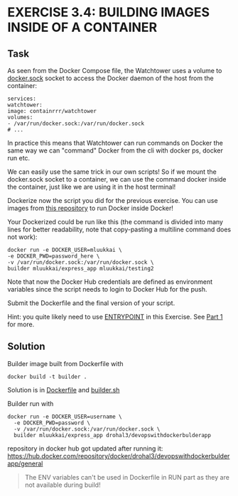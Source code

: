 # EXERCISE 3.4: BUILDING IMAGES INSIDE OF A CONTAINER
## Task
As seen from the Docker Compose file, the Watchtower uses a volume to [docker.sock](https://stackoverflow.com/questions/35110146/can-anyone-explain-docker-sock) socket to access the Docker daemon of the host from the container:
```
services:
watchtower:
image: containrrr/watchtower
volumes:
- /var/run/docker.sock:/var/run/docker.sock
# ...
```

In practice this means that Watchtower can run commands on Docker the same way we can "command" Docker from the cli with docker ps, docker run etc.

We can easily use the same trick in our own scripts! So if we mount the docker.sock socket to a container, we can use the command docker inside the container, just like we are using it in the host terminal!

Dockerize now the script you did for the previous exercise. You can use images from [this repository](https://hub.docker.com/_/docker) to run Docker inside Docker!

Your Dockerized could be run like this (the command is divided into many lines for better readability, note that copy-pasting a multiline command does not work):
```
docker run -e DOCKER_USER=mluukkai \
-e DOCKER_PWD=password_here \
-v /var/run/docker.sock:/var/run/docker.sock \
builder mluukkai/express_app mluukkai/testing2
```
Note that now the Docker Hub credentials are defined as environment variables since the script needs to login to Docker Hub for the push.

Submit the Dockerfile and the final version of your script.

Hint: you quite likely need to use [ENTRYPOINT](https://docs.docker.com/engine/reference/builder/#entrypoint) in this Exercise. See [Part 1](https://devopswithdocker.com/part-1/section-4) for more.

## Solution

Builder image built from Dockerfile with
```
docker build -t builder .
```

Solution is in [Dockerfile](./Dockerfile) and [builder.sh](./builder.sh) 

Builder run with
```
docker run -e DOCKER_USER=username \
  -e DOCKER_PWD=password \
  -v /var/run/docker.sock:/var/run/docker.sock \
  builder mluukkai/express_app drohal3/devopswithdockerbulderapp
```

repository in docker hub got updated after running it:
https://hub.docker.com/repository/docker/drohal3/devopswithdockerbulderapp/general

> The ENV variables can't be used in Dockerfile in RUN part as they are not available during build!